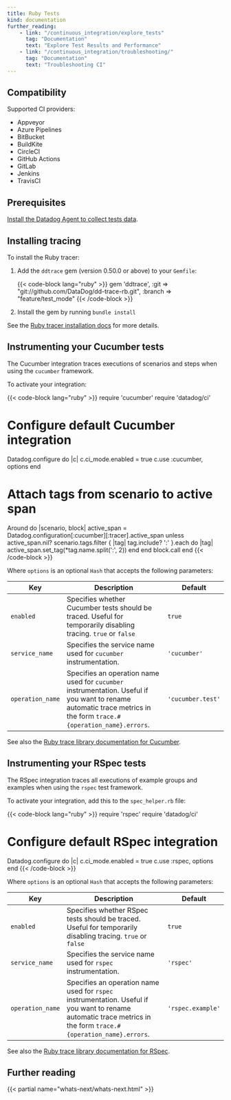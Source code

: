 ```yaml
---
title: Ruby Tests
kind: documentation
further_reading:
    - link: "/continuous_integration/explore_tests"
      tag: "Documentation"
      text: "Explore Test Results and Performance"
    - link: "/continuous_integration/troubleshooting/"
      tag: "Documentation"
      text: "Troubleshooting CI"
---
```


## Compatibility

Supported CI providers:
* Appveyor
* Azure Pipelines
* BitBucket
* BuildKite
* CircleCI
* GitHub Actions
* GitLab
* Jenkins
* TravisCI

## Prerequisites

[Install the Datadog Agent to collect tests data][1].

## Installing tracing

To install the Ruby tracer:

1. Add the `ddtrace` gem (version 0.50.0 or above) to your `Gemfile`:


    {{< code-block lang="ruby" >}}
    gem 'ddtrace', 
    :git => "git://github.com/DataDog/dd-trace-rb.git", 
    :branch => "feature/test_mode"
    {{< /code-block >}}

2. Install the gem by running `bundle install`

See the [Ruby tracer installation docs][2] for more details.

## Instrumenting your Cucumber tests

The Cucumber integration traces executions of scenarios and steps when using the `cucumber` framework.

To activate your integration:

{{< code-block lang="ruby" >}}
require 'cucumber'
require 'datadog/ci'

# Configure default Cucumber integration
Datadog.configure do |c|
  c.ci_mode.enabled = true
  c.use :cucumber, options
end

# Attach tags from scenario to active span
Around do |scenario, block|
  active_span = Datadog.configuration[:cucumber][:tracer].active_span
  unless active_span.nil?
    scenario.tags.filter { |tag| tag.include? ':' }.each do |tag|
      active_span.set_tag(*tag.name.split(':', 2))
    end
  end
  block.call
end
{{< /code-block >}}

Where `options` is an optional `Hash` that accepts the following parameters:

| Key | Description | Default |
| --- | ----------- | ------- |
| `enabled` | Specifies whether Cucumber tests should be traced. Useful for temporarily disabling tracing. `true` or `false` | `true` |
| `service_name` | Specifies the service name used for `cucumber` instrumentation. | `'cucumber'` |
| `operation_name` | Specifies an operation name used for `cucumber` instrumentation. Useful if you want to rename automatic trace metrics in the form `trace.#{operation_name}.errors`. | `'cucumber.test'` |


See also the [Ruby trace library documentation for Cucumber][3].


## Instrumenting your RSpec tests

The RSpec integration traces all executions of example groups and examples when using the `rspec` test framework.

To activate your integration, add this to the `spec_helper.rb` file:

{{< code-block lang="ruby" >}}
require 'rspec'
require 'datadog/ci'

# Configure default RSpec integration
Datadog.configure do |c|
  c.ci_mode.enabled = true
  c.use :rspec, options
end
{{< /code-block >}}

Where `options` is an optional `Hash` that accepts the following parameters:

| Key | Description | Default |
| --- | ----------- | ------- |
| `enabled` | Specifies whether RSpec tests should be traced. Useful for temporarily disabling tracing. `true` or `false` | `true` |
| `service_name` | Specifies the service name used for `rspec` instrumentation. | `'rspec'` |
| `operation_name` | Specifies an operation name used for `rspec` instrumentation. Useful if you want to rename automatic trace metrics in the form `trace.#{operation_name}.errors`. | `'rspec.example'` |

See also the [Ruby trace library documentation for RSpec][4].


## Further reading

{{< partial name="whats-next/whats-next.html" >}}

[1]: /continuous_integration/setup_tests/agent/
[2]: /tracing/setup_overview/setup/ruby/#installation
[3]: /tracing/setup_overview/setup/ruby/#cucumber
[4]: /tracing/setup_overview/setup/ruby/#rspec
